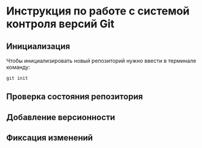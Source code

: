 # **Инструкция по работе с системой контроля версий Git**

## Инициализация

Чтобы инициализировать новый репозиторий нужно ввести в терминале команду:

    git init


## Проверка состояния репозитория


## Добавление версионности


## Фиксация изменений